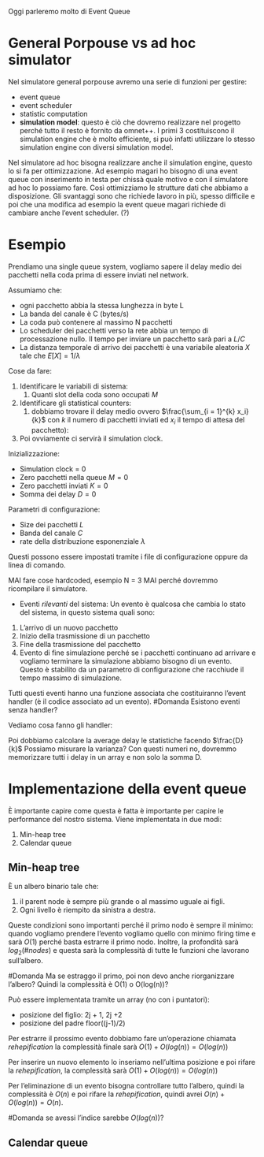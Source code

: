 Oggi parleremo molto di Event Queue

# General Porpouse vs ad hoc simulator

Nel simulatore general porpouse avremo una serie di funzioni per gestire:
- event queue
- event scheduler
- statistic computation
- **simulation model**: questo è ciò che dovremo realizzare nel progetto perché tutto il resto è fornito da omnet++.
I primi 3 costituiscono il simulation engine che è molto efficiente, si può infatti utilizzare lo stesso simulation engine con diversi simulation model. 

Nel simulatore ad hoc bisogna realizzare anche il simulation engine, questo lo si fa per ottimizzazione. Ad esempio magari ho bisogno di una event queue con inserimento in testa per chissà quale motivo e con il simulatore ad hoc lo possiamo fare. Così ottimizziamo le strutture dati che abbiamo a disposizione. 
Gli svantaggi sono che richiede lavoro in più, spesso difficile e poi che una modifica ad esempio la event queue magari richiede di cambiare anche l’event scheduler. (?)


# Esempio

Prendiamo una single queue system, vogliamo sapere il delay medio dei pacchetti nella coda prima di essere inviati nel network.

Assumiamo che:
- ogni pacchetto abbia la stessa lunghezza in byte L
- La banda del canale è C (bytes/s)
- La coda può contenere al massimo N pacchetti
- Lo scheduler dei pacchetti verso la rete abbia un tempo di processazione nullo. Il tempo per inviare un pacchetto sarà pari a $L/C$ 
- La distanza temporale di arrivo dei pacchetti è una variabile aleatoria $X$ tale che $E[X] = 1/\lambda$ 

Cose da fare: 
1. Identificare le variabili di sistema: 
	1. Quanti slot della coda sono occupati $M$
2. Identificare gli statistical counters:
	1. dobbiamo trovare il delay medio ovvero $\frac{\sum_{i = 1}^{k} x_i}{k}$ con $k$ il numero di pacchetti inviati ed $x_i$ il tempo di attesa del pacchetto): 
3. Poi ovviamente ci servirà il simulation clock.

Inizializzazione:
- Simulation clock = 0
- Zero pacchetti nella queue $M = 0$ 
- Zero pacchetti inviati $K = 0$
- Somma dei delay $D = 0$

Parametri di configurazione:
- Size dei pacchetti $L$
- Banda del canale $C$
- rate della distribuzione esponenziale $\lambda$

Questi possono essere impostati tramite i file di configurazione oppure da linea di comando. 

MAI fare cose hardcoded, esempio N = 3 MAI perché dovremmo ricompilare il simulatore.

- Eventi *rilevanti* del sistema:
Un evento è qualcosa che cambia lo stato del sistema, in questo sistema quali sono:
1. L’arrivo di un nuovo pacchetto
2. Inizio della trasmissione di un pacchetto
3. Fine della trasmissione del pacchetto
4. Evento di fine simulazione perché se i pacchetti continuano ad arrivare e vogliamo terminare la simulazione abbiamo bisogno di un evento. Questo è stabilito da un parametro di configurazione che racchiude il tempo massimo di simulazione. 

Tutti questi eventi hanno una funzione associata che costituiranno l’event handler (è il codice associato ad un evento).
#Domanda Esistono eventi senza handler? 

Vediamo cosa fanno gli handler:

Poi dobbiamo calcolare la average delay le statistiche facendo $\frac{D}{k}$ 
Possiamo misurare la varianza? Con questi numeri no, dovremmo memorizzare tutti i delay in un array e non solo la somma D.

# Implementazione della event queue

È importante capire come questa è fatta è importante per capire le performance del nostro sistema. 
Viene implementata in due modi:
1. Min-heap tree
2. Calendar queue

## Min-heap tree

È un albero binario tale che:
1. il parent node è sempre più grande o al massimo uguale ai figli. 
2. Ogni livello è riempito da sinistra a destra. 

Queste condizioni sono importanti perché il primo nodo è sempre il minimo: quando vogliamo prendere l’evento vogliamo quello con minimo firing time e sarà $O(1)$ perché basta estrarre il primo nodo. 
Inoltre, la profondità sarà $log_2(\#nodes)$ e questa sarà la complessità di tutte le funzioni che lavorano sull’albero. 

#Domanda Ma se estraggo il primo, poi non devo anche riorganizzare l’albero? Quindi la complessità è O(1) o O(log(n))?

Può essere implementata tramite un array (no con i puntatori):
- posizione del figlio: 2j + 1, 2j +2
- posizione del padre floor((j-1)/2)

Per estrarre il prossimo evento dobbiamo fare un’operazione chiamata *rehepification* la complessità finale sarà $O(1) + O(log(n)) = O(log(n))$ 

Per inserire un nuovo elemento lo inseriamo nell’ultima posizione e poi rifare la *rehepification*, la complessità sarà $O(1) + O(log(n)) = O(log(n))$ 

Per l’eliminazione di un evento bisogna controllare tutto l’albero, quindi la complessità è $O(n)$ e poi rifare la *rehepification*, quindi avrei $O(n) + O(log(n)) = O(n)$.

#Domanda se avessi l’indice sarebbe $O(log(n))$?

## Calendar queue



